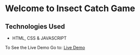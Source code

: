 # Welcome to Insect Catch Game

## Technologies Used
- HTML, CSS & JAVASCRIPT

To See the Live Demo Go to: [Live Demo](https://pnsvn3035.github.io/insect-catch-game/)
